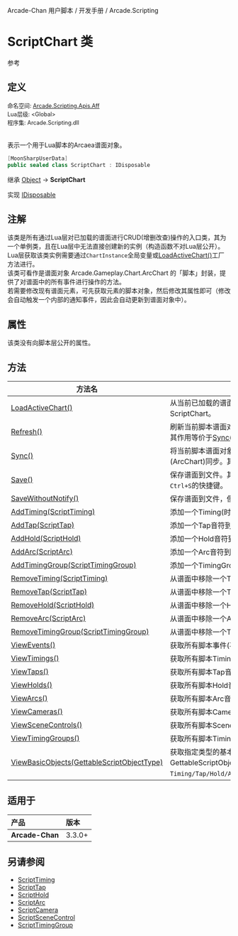 Arcade-Chan 用户脚本 / 开发手册 / Arcade.Scripting
# ScriptChart 类
参考

## 定义
<div style="font-size: 90%;">
命名空间: <a href="README.md">Arcade.Scripting.Apis.Aff</a><br />
Lua层级: &lt;Global&gt;<br />
程序集: Arcade.Scripting.dll
</div><br />

表示一个用于Lua脚本的Arcaea谱面对象。

```csharp
[MoonSharpUserData]
public sealed class ScriptChart : IDisposable
```

继承 [Object](https://learn.microsoft.com/zh-cn/dotnet/api/system.object) -> **ScriptChart**

实现 [IDisposable](https://learn.microsoft.com/zh-cn/dotnet/api/system.idisposable)

## 注解
该类是所有通过Lua层对已加载的谱面进行CRUD(增删改查)操作的入口类，其为一个单例类，且在Lua层中无法直接创建新的实例（构造函数不对Lua层公开）。  
Lua层获取该类实例需要通过``ChartInstance``全局变量或[LoadActiveChart()](ScriptChart_LoadActiveChart.md)工厂方法进行。  
该类可看作是谱面对象 Arcade.Gameplay.Chart.ArcChart 的「脚本」封装，提供了对谱面中的所有事件进行操作的方法。  
若需要修改现有谱面元素，可先获取元素的脚本对象，然后修改其属性即可（修改会自动触发一个内部的通知事件，因此会自动更新到谱面对象中）。

## 属性
该类没有向脚本层公开的属性。

## 方法
| 方法名 | 说明 |
| -- | -- |
| [LoadActiveChart()](ScriptChart_LoadActiveChart.md) | 从当前已加载的谱面文件 ArcChart 对象创建用于脚本的谱面对象 ScriptChart。 |
| [Refresh()](ScriptChart_Refresh.md) | 刷新当前脚本谱面对象，将其与当前已加载的谱面文件对象同步。其作用等价于[Sync()](ScriptChart_Sync.md)。 |
| [Sync()](ScriptChart_Sync.md) | 将当前脚本谱面对象(ScriptChart)与已加载的最新谱面对象(ArcChart)同步。其作用等价于[Refresh()](ScriptChart_Refresh.md)。 |
| [Save()](ScriptChart_Save.md) | 保存谱面到文件。其作用等价于编辑器中单击保存按钮或按默认为``Ctrl+S``的快捷键。 |
| [SaveWithoutNotify()](ScriptChart_SaveWithoutNotify.md) | 保存谱面到文件，但不触发保存通知。 |
| [AddTiming(ScriptTiming)](ScriptChart_AddTiming.md) | 添加一个Timing(时间点)脚本事件到谱面中。 |
| [AddTap(ScriptTap)](ScriptChart_AddTap.md) | 添加一个Tap音符到谱面中。 |
| [AddHold(ScriptHold)](ScriptChart_AddHold.md) | 添加一个Hold音符到谱面中。 |
| [AddArc(ScriptArc)](ScriptChart_AddArc.md) | 添加一个Arc音符到谱面中。 |
| [AddTimingGroup(ScriptTimingGroup)](ScriptChart_AddTimingGroup.md) | 添加一个TimingGroup(时间组)到谱面中。 |
| [RemoveTiming(ScriptTiming)](ScriptChart_RemoveTiming.md) | 从谱面中移除一个Timing(时间点)脚本事件。 |
| [RemoveTap(ScriptTap)](ScriptChart_RemoveTap.md) | 从谱面中移除一个Tap音符。 |
| [RemoveHold(ScriptHold)](ScriptChart_RemoveHold.md) | 从谱面中移除一个Hold音符。 |
| [RemoveArc(ScriptArc)](ScriptChart_RemoveArc.md) | 从谱面中移除一个Arc音符。 |
| [RemoveTimingGroup(ScriptTimingGroup)](ScriptChart_RemoveTimingGroup.md) | 从谱面中移除一个TimingGroup(时间组)。 |
| [ViewEvents()](ScriptChart_ViewEvents.md) | 获取所有脚本事件(不包括[ScriptTimingGroup](ScriptTimingGroup.md))的只读视图。 |
| [ViewTimings()](ScriptChart_ViewTimings.md) | 获取所有脚本Timing(时间点)事件的只读视图。 |
| [ViewTaps()](ScriptChart_ViewTaps.md) | 获取所有脚本Tap音符的只读视图。 |
| [ViewHolds()](ScriptChart_ViewHolds.md) | 获取所有脚本Hold音符的只读视图。 |
| [ViewArcs()](ScriptChart_ViewArcs.md) | 获取所有脚本Arc音符的只读视图。 |
| [ViewCameras()](ScriptChart_ViewCameras.md) | 获取所有脚本Camera(相机动画)事件的只读视图。 |
| [ViewSceneControls()](ScriptChart_ViewSceneControls.md) | 获取所有脚本SceneControl(场景控制)事件的只读视图。 |
| [ViewTimingGroups()](ScriptChart_ViewTimingGroups.md) | 获取所有脚本TimingGroup(时间组)的只读视图。 |
| [ViewBasicObjects(GettableScriptObjectType)](ScriptChart_ViewBasicObjects.md) | 获取指定类型的基本脚本对象的只读视图。<br />GettableScriptObjectType枚举值可以是以下之一: ``Timing/Tap/Hold/Arc/Camera/SceneControl/TimingGroup/All``。 |

## 适用于
| 产品 | 版本 |
|:----|:----|
| **Arcade-Chan** | 3.3.0+ |

## 另请参阅
- [ScriptTiming](ScriptTiming.md)
- [ScriptTap](ScriptTap.md)
- [ScriptHold](ScriptHold.md)
- [ScriptArc](ScriptArc.md)
- [ScriptCamera](ScriptCamera.md)
- [ScriptSceneControl](ScriptSceneControl.md)
- [ScriptTimingGroup](ScriptTimingGroup.md)